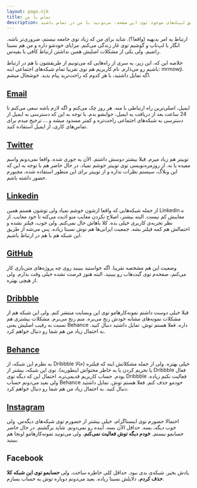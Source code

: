 ```yaml
---
layout: page.njk
title: تماس با من
description: از طریق لینک‌های موجود توی این صفحه، می‌تونید با من در تماس باشید.
---
```


  <p>
    ارتباط یه امر بدیهیه (واقعا؟).
    شاید برای من که زیاد توی جامعه نیستم، ضروری‌تر باشه. انگار با لپ‌تاپ و گوشیم توی غار زندگی می‌کنم.
    مزایای خودشو داره و من هم نسبتا راضیم. ولی یکی از مشکلات اصلیش همین نداشتن ارتباط کافی با بقیه‌س.
  </p>
  <p>
    خلاصه این که، این زیر، یه سری از راه‌هایی که می‌تونیم از طریقشون با هم در ارتباط باشیم رو می‌ذارم.
    نام کاربریم هم توی تقریبا تمام شبکه‌های اجتماعی اینه: mrmowji.
    اگه تمایل داشتید، با هر کدوم که راحت‌ترید پیام بدید.
    خوشحال میشم.
  </p>

  <h2><a href="mailto:javan.mojtaba@gmail.com">Email</a></h2>
  <p>
    ایمیل، اصلی‌ترین راه ارتباطی با منه. هر روز چک می‌کنم و اگه لازم باشه سعی می‌کنم تا 24 ساعت بعد از دریافت
    یه ایمیل، جوابشو بدم. با توجه به این که دسترسی به ایمیل از دسترسی به شبکه‌های اجتماعی راحت‌تره و کمتر مسدود میشه و ...
    ترجیح میدم برای تماس‌های کاری، از ایمیل استفاده کنید.
  </p>

  <h2><a href="https://twitter.com/mrmowji" target="_blank" rel="nofollow">Twitter</a></h2>
  <p>
    توییتر هم زیاد میرم. قبلا بیشتر دوسش داشتم. الآن یه جوری شده. واقعا نمی‌دونم واسم مفیده یا نه.
    از روزمره‌نویسی توی توییتر خوشم نمیاد. در حال حاضر هم با توجه به این که این وبلاگ،
    سیستم نظرات نداره و از توییتر برای این منظور استفاده شده، مجبورم حضور داشته باشم.
  </p>

  <h2><a href="https://linkedin.com/in/mrmowji" target="_blank" rel="nofollow">Linkedin</a></h2>
  <p>
    از جمله شبکه‌هایی که واقعا ازشون خوشم نمیاد ولی توشون هستم همین Linkedinه.
    معایبش کم نیست. البته بیشتر، اصلاح نکردن معایب منو اذیت می‌کنه تا خود معایب.
    از نظر تجربه‌ی کاربری خیلی بده. کلا باهاش حال نمی‌کنم. ولی خوب، فیلتر نشده و احتمالش هم کمه فیلتر بشه.
    جمعیت ایرانی‌ها هم توش نسبتا زیاده.
    پس می‌شه از طریق این شبکه هم با هم در ارتباط باشیم.
  </p>

  <h2><a href="https://github.com/mrmowji" target="_blank" rel="nofollow">GitHub</a></h2>
  <p>
    وضعیت این هم مشخصه تقریبا. اگه خواستید ببینید روی چه پروژه‌های متن‌بازی کار می‌کنم، صفحه‌م توی گیت‌هاب رو ببینید.
    البته هنوز فرصت نشده خیلی وقت بذارم. ولی از هیچی بهتره.
  </p>

  <h2><a href="https://dribbble.com/mrmowji" target="_blank" rel="nofollow">Dribbble</a></h2>
  <p>
    قبلا خیلی دوست داشتم نمونه‌کارهامو توی این وبسایت منتشر کنم.
    ولی این شبکه هم از مشکلات نمونه‌های مشابه خودش رنج می‌بره. منم رنج می‌برم. مشکلات بیشتری هم نسبت به رقیب اصلیش یعنی Behance داره.
    فعلا هستم توش. تمایل داشتید دنبال کنید. به احتمال زیاد من هم شما رو دنبال خواهم کرد.
  </p>

  <h2><a href="https://behance.net/mrmowji" target="_blank" rel="nofollow">Behance</a></h2>
  <p>
    به نظرم این شبکه، از Dribbble خیلی بهتره. ولی از جمله مشکلاتش اینه که فیلتره (حالا یا تحریم کردن یا به خاطر محتواش اینطوریه).
    توی این شبکه، بیشتر از Dribbble فعال بودم. حساب کاربریم قدیمی‌تره.
    احتمال این که دیگه توی Dribbble فعالیت نکنم زیاده. ولی بعید می‌دونم حساب Behance خودمو حذف کنم.
    فعلا هستم توش. تمایل داشتید دنبال کنید. به احتمال زیاد من هم شما رو دنبال خواهم کرد.
  </p>

  <h2 class="line-through"><a href="https://instagram.com/mrmowji" target="_blank" rel="nofollow">Instagram</a></h2>
  <p>
    احتمالا حضورم توی اینستاگرام، خیلی بیشتر از حضورم توی شبکه‌های دیگه‌س.
    ولی خوب دیگه، بسه. حداقل الآن بسه. آینده رو نمی‌دونم. شاید برگشتم.
    در حال حاضر حسابمو نبستم.
    <strong>خودم دیگه توش فعالیت نمی‌کنم.</strong>
    ولی می‌تونید نمونه‌کارهامو اونجا هم ببینید.
  </p>

  <h2 class="line-through">Facebook</h2>
  <p>
    یادش بخیر. شبکه‌ی بدی نبود. حداقل کلی خاطره ساخت.
    ولی
    <strong>حسابمو توی این شبکه کلا حذف کردم.</strong>
    دلایلش نسبتا زیاده.
    بعید می‌دونم دوباره توش یه حساب بسازم.
  </p>
